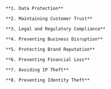   

	**1. Data Protection**
	
	**2. Maintaining Customer Trust**
	
	**3. Legal and Regulatory Compliance**
	
	**4. Preventing Business Disruption**
	
	**5. Protecting Brand Reputation**
	
	**6. Preventing Financial Loss**
	
	**7. Avoiding IP Theft**
	
	**8. Preventing Identity Theft**